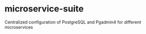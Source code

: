 # microservice-suite
Centralized configuration of PostgreSQL and Pgadmin4 for different microservices
